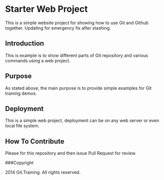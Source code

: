 # Starter Web Project

This is a simple website project for showing how to use Git and Github together. Updating for emergency fix after stashing.

## Introduction

This is example is to show different parts of Git repository and various commands using a web project.

## Purpose

As stated above, the main purpose is to provide simple examples for Git training demos.

## Deployment

This is a simple web project, deployment can be on any web server or even local file system.

## How To Contribute

Please for this repository and then issue Pull Request for review.

###Copyright

2014 Git.Training. All rights reserved.